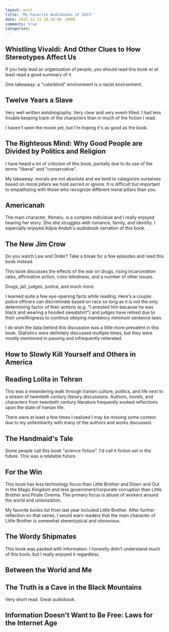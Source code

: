 ```yaml
---
layout: post
title: "My Favorite Audiobooks of 2015"
date: 2015-12-31 10:30:00 -0800
comments: true
categories: 
---
```


## Whistling Vivaldi: And Other Clues to How Stereotypes Affect Us

If you help lead an organization of people, you should read this book or at least read a good summary of it.

One takeaway: a "colorblind" environment is a racist environment.

## Twelve Years a Slave

Very well written autobiography.  Very clear and very event-filled.  I had less trouble keeping track of the characters than in much of the fiction I read.

I haven't seen the movie yet, but I'm hoping it's as good as the book.

## The Righteous Mind: Why Good People are Divided by Politics and Religion

I have heard a lot of criticism of this book, partially due to its use of the terms "liberal" and "conservative".

My takeaway: morals are not absolute and we tend to categorize ourselves based on moral pillars we hold sacred or ignore.  It is difficult but important to empathizing with those who recognize different moral pillars than you.

## Americanah

The main character, Ifemelu, is a complex individual and I really enjoyed hearing her story.  She she struggles with romance, family, and identity.  I especially enjoyed Adjoa Andoh's audiobook narration of this book.

## The New Jim Crow

Do you watch Law and Order? Take a break for a few episodes and read this book instead.

This book discusses the effects of the war on drugs, rising incarceration rates, affirmative action, color-blindness, and a number of other issues.

Drugs, jail, judges, justice, and much more.

I learned quite a few eye-opening facts while reading. Here's a couple: police officers can discriminate based on race so long as it is not the only determining factor of their actions (e.g. "I arrested him because he was black and wearing a hooded sweatshirt") and judges have retired due to their unwillingness to continue obeying mandatory minimum sentence laws.

I do wish the data behind this discussion was a little more prevalent in this book. Statistics were definitely discussed multiple times, but they were mostly mentioned in passing and infrequently reiterated.

## How to Slowly Kill Yourself and Others in America

## Reading Lolita in Tehran

This was a meandering walk through Iranian culture, politics, and life next to a stream of twentieth century literary discussions. Authors, novels, and characters from twentieth century literature frequently evoked reflections upon the state of Iranian life.

There were at least a few times I realized I may be missing some context due to my unfamiliarity with many of the authors and works discussed.

## The Handmaid's Tale

Some people call this book "science fiction".  I'd call it fiction set in the future.  This was a relatable future.

## For the Win

This book has less technology focus than Little Brother and Down and Out in the Magic Kingdom and less government/corporate corruption than Little Brother and Pirate Cinema. The primary focus is abuse of workers around the world and unionization.

My favorite books list from last year included Little Brother.  After further reflection on that series, I would warn readers that the main character of Little Brother is somewhat stereotypical and obnoxious.

## The Wordy Shipmates

This book was packed with information.  I honestly didn't understand much of this book, but I really enjoyed it regardless.


## Between the World and Me

## The Truth is a Cave in the Black Mountains

Very short read.  Great audiobook.

## Information Doesn't Want to Be Free: Laws for the Internet Age
